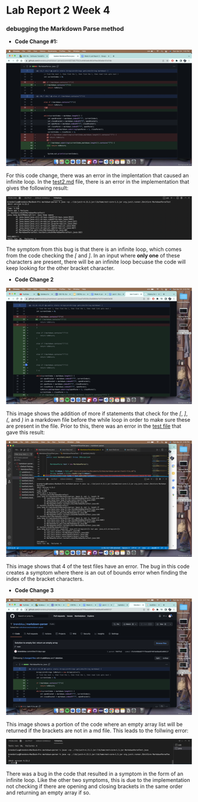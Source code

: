 # Lab Report 2 Week 4 

### debugging the Markdown Parse method

* **Code Change #1:**

![code change 1](error1.png) 

For this code change, there was an error in the implentation that caused an infinite loop. In the [test2.md](https://github.com/brandoluu/markdown-parser/blob/main/test-file2.md) file, there is an error in the implementation that gives the following result: 

![error message 1](errorMessage1.png)

The symptom from this bug is that there is an infinite loop, which comes from the code checking the *[* and *]*. In an input where **only one** of these characters are present, there will be an infinite loop becuase the code will keep looking for the other bracket character. 

* **Code Change 2**

![Code Change 2](error2.png)

This image shows the addition of more if statements that check for the *[*, *]*, *(*, and *)* in a markdown file before the while loop in order to make sure these are present in the file. Prior to this, there was an error in the [test file](https://github.com/brandoluu/markdown-parser/blob/main/test-file7.md) that gave this result: 

![ErrorMessage2](errorMessage2.png)

This image shows that 4 of the test files have an error. The bug in this code creates a symptom where there is an out of bounds error when finding the index of the bracket characters. 

* **Code Change 3**

![Error3](error3.png)

This image shows a portion of the code where an empty array list will be returned if the brackets are not in a md file. This leads to the follwing error:

![ErrorMessage3](errorMessage3.png)

There was a bug in the code that resulted in a symptom in the form of an infinite loop. Like the other two symptoms, this is due to the implementation not checking if there are opening and closing brackets in the same order and returning an empty array if so. 



